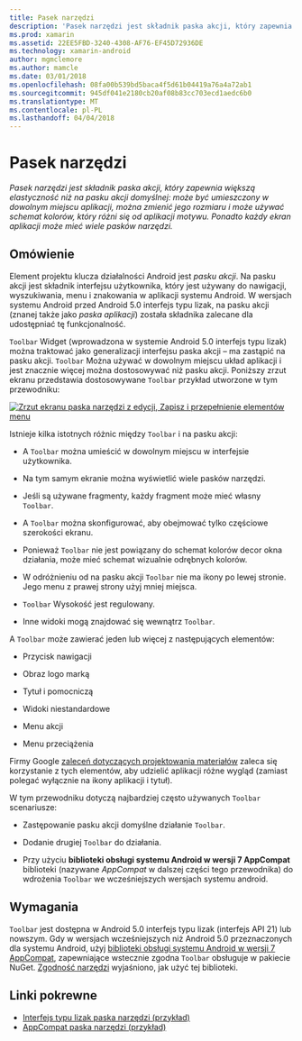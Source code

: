 ```yaml
---
title: Pasek narzędzi
description: 'Pasek narzędzi jest składnik paska akcji, który zapewnia większą elastyczność niż na pasku akcji domyślnej: może być umieszczony w dowolnym miejscu aplikacji, można zmienić jego rozmiaru i może używać schemat kolorów, który różni się od aplikacji motywu. Ponadto każdy ekran aplikacji może mieć wiele pasków narzędzi.'
ms.prod: xamarin
ms.assetid: 22EE5FBD-3240-4308-AF76-EF45D72936DE
ms.technology: xamarin-android
author: mgmclemore
ms.author: mamcle
ms.date: 03/01/2018
ms.openlocfilehash: 08fa00b539bd5baca4f5d61b04419a76a4a72ab1
ms.sourcegitcommit: 945df041e2180cb20af08b83cc703ecd1aedc6b0
ms.translationtype: MT
ms.contentlocale: pl-PL
ms.lasthandoff: 04/04/2018
---
```

# <a name="toolbar"></a>Pasek narzędzi

_Pasek narzędzi jest składnik paska akcji, który zapewnia większą elastyczność niż na pasku akcji domyślnej: może być umieszczony w dowolnym miejscu aplikacji, można zmienić jego rozmiaru i może używać schemat kolorów, który różni się od aplikacji motywu. Ponadto każdy ekran aplikacji może mieć wiele pasków narzędzi._

 
## <a name="overview"></a>Omówienie

Element projektu klucza działalności Android jest *pasku akcji*. Na pasku akcji jest składnik interfejsu użytkownika, który jest używany do nawigacji, wyszukiwania, menu i znakowania w aplikacji systemu Android. W wersjach systemu Android przed Android 5.0 interfejs typu lizak, na pasku akcji (znanej także jako *paska aplikacji*) została składnika zalecane dla udostępniać tę funkcjonalność. 

`Toolbar` Widget (wprowadzona w systemie Android 5.0 interfejs typu lizak) można traktować jako generalizacji interfejsu paska akcji &ndash; ma zastąpić na pasku akcji. `Toolbar` Można używać w dowolnym miejscu układ aplikacji i jest znacznie więcej można dostosowywać niż pasku akcji. Poniższy zrzut ekranu przedstawia dostosowywane `Toolbar` przykład utworzone w tym przewodniku: 

[![Zrzut ekranu paska narzędzi z edycji, Zapisz i przepełnienie elementów menu](images/01-toolbar-sml.png)](images/01-toolbar.png#lightbox)

Istnieje kilka istotnych różnic między `Toolbar` i na pasku akcji: 

-   A `Toolbar` można umieścić w dowolnym miejscu w interfejsie użytkownika.

-   Na tym samym ekranie można wyświetlić wiele pasków narzędzi.

-   Jeśli są używane fragmenty, każdy fragment może mieć własny `Toolbar`. 

-   A `Toolbar` można skonfigurować, aby obejmować tylko częściowe szerokości ekranu. 

-   Ponieważ `Toolbar` nie jest powiązany do schemat kolorów decor okna działania, może mieć schemat wizualnie odrębnych kolorów. 

-   W odróżnieniu od na pasku akcji `Toolbar` nie ma ikony po lewej stronie. Jego menu z prawej strony użyj mniej miejsca. 

-   `Toolbar` Wysokość jest regulowany. 

-   Inne widoki mogą znajdować się wewnątrz `Toolbar`. 

A `Toolbar` może zawierać jeden lub więcej z następujących elementów: 

-   Przycisk nawigacji

-   Obraz logo marką

-   Tytuł i pomocniczą

-   Widoki niestandardowe

-   Menu akcji

-   Menu przeciążenia

Firmy Google [zaleceń dotyczących projektowania materiałów](https://material.google.com/) zaleca się korzystanie z tych elementów, aby udzielić aplikacji różne wygląd (zamiast polegać wyłącznie na ikony aplikacji i tytuł). 

W tym przewodniku dotyczą najbardziej często używanych `Toolbar` scenariusze:

-   Zastępowanie pasku akcji domyślne działanie `Toolbar`. 

-   Dodanie drugiej `Toolbar` do działania.

-   Przy użyciu **biblioteki obsługi systemu Android w wersji 7 AppCompat** biblioteki (nazywane *AppCompat* w dalszej części tego przewodnika) do wdrożenia `Toolbar` we wcześniejszych wersjach systemu android. 

 
 
## <a name="requirements"></a>Wymagania

`Toolbar` jest dostępna w Android 5.0 interfejs typu lizak (interfejs API 21) lub nowszym. Gdy w wersjach wcześniejszych niż Android 5.0 przeznaczonych dla systemu Android, użyj [biblioteki obsługi systemu Android w wersji 7 AppCompat](https://www.nuget.org/packages/Xamarin.Android.Support.v7.AppCompat/), zapewniające wstecznie zgodna `Toolbar` obsługuje w pakiecie NuGet. 
[Zgodność narzędzi](~/android/user-interface/controls/tool-bar/toolbar-compatibility.md) wyjaśniono, jak użyć tej biblioteki. 




## <a name="related-links"></a>Linki pokrewne

- [Interfejs typu lizak paska narzędzi (przykład)](https://developer.xamarin.com/samples/monodroid/android5.0/Toolbar/)
- [AppCompat paska narzędzi (przykład)](https://developer.xamarin.com/samples/monodroid/Supportv7/AppCompat/Toolbar/)
